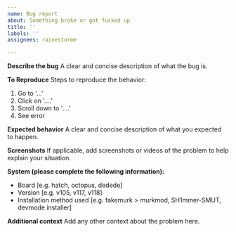 ```yaml
---
name: Bug report
about: Something broke or got fucked up
title: ''
labels: ''
assignees: rainestorme

---
```


**Describe the bug**
A clear and concise description of what the bug is.

**To Reproduce**
Steps to reproduce the behavior:
1. Go to '...'
2. Click on '....'
3. Scroll down to '....'
4. See error

**Expected behavior**
A clear and concise description of what you expected to happen.

**Screenshots**
If applicable, add screenshots or videos of the problem to help explain your situation.

**System (please complete the following information):**
 - Board [e.g. hatch, octopus, dedede]
 - Version [e.g. v105, v117, v118]
- Installation method used [e.g. fakemurk > murkmod, SH1mmer-SMUT, devmode installer]

**Additional context**
Add any other context about the problem here.
